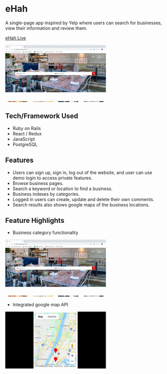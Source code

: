 # eHah

A single-page app inspired by Yelp where users can search for businesses, view their information and review them. 

[eHah Live](https://ehah.herokuapp.com/#/)

![ehah splash page](readme_img/ehah_splash_page_readme.gif)

## Tech/Framework Used

* Ruby on Rails
* React / Redux
* JavaScript
* PostgreSQL

## Features

* Users can sign up, sign in, log out of the website, and user can use demo login to access private features.
* Browse business pages.
* Search a keyword or location to find a business.
* Business indexes by categories.
* Logged in users can create, update and delete their own comments.
* Search results also shows google maps of the business locations.

## Feature Highlights
* Business category functionality

![ehah splash page](readme_img/search_by_category.gif)

* Integrated google map API

![ehah splash page](readme_img/google_map_api.gif)
